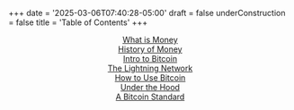+++
date = '2025-03-06T07:40:28-05:00'
draft = false
underConstruction = false
title = 'Table of Contents'
+++

<p style="text-align: center;">
  <a href="/new-to-bitcoin/what-is-money">What is Money</a>
  <br>
  <a href="/new-to-bitcoin/history-of-money">History of Money</a>
  <br>
  <a href="/new-to-bitcoin/intro-to-bitcoin">Intro to Bitcoin</a>
  <br>
  <a href="/new-to-bitcoin/lightning-network">The Lightning Network</a>
  <br>
  <a href="/new-to-bitcoin/how-to-use-bitcoin">How to Use Bitcoin</a>
  <br>
  <a href="/new-to-bitcoin/under-the-hood">Under the Hood</a>
  <br>
  <a href="/new-to-bitcoin/bitcoin-standard">A Bitcoin Standard</a>
</p>
